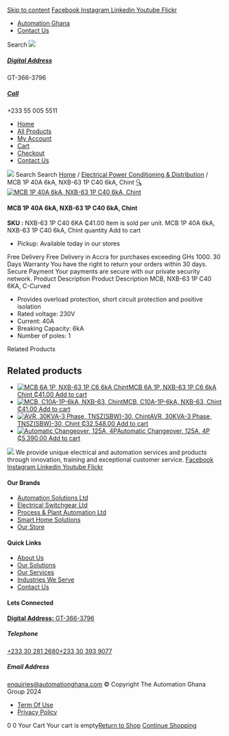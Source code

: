 [Skip to content](https://store.automationghana.com/product/mcb-40a-1p-6ka-c-curved/#content)
[ Facebook ](https://www.facebook.com/automationgh/) [ Instagram ](https://www.instagram.com/automationgh/) [ Linkedin ](https://www.linkedin.com/company/the-automation-ghana-limited/) [ Youtube ](https://www.youtube.com/channel/UCurrRDUSm5oIW39VXjn1u0w) [ Flickr ](https://www.flickr.com/photos/181794037@N07/)
  * [ Automation Ghana ](https://automationghana.com)
  * [ Contact Us ](https://store.automationghana.com/contact/)


Search
[ ![](https://store.automationghana.com/wp-content/uploads/2024/04/Website-TAGG-Logo-BLUE.png) ](https://store.automationghana.com/)
[ ](https://maps.app.goo.gl/m4xeaagWCNbLk4jM6)
#####  [ Digital Address ](https://maps.app.goo.gl/m4xeaagWCNbLk4jM6)
GT-366-3796 
[ ](tel:+233550055511)
#####  [ Call ](tel:+233550055511)
+233 55 005 5511 
  * [Home](https://store.automationghana.com/)
  * [All Products](https://store.automationghana.com/shop/)
  * [My Account](https://store.automationghana.com/my-account/)
  * [Cart](https://store.automationghana.com/cart/)
  * [Checkout](https://store.automationghana.com/checkout/)
  * [Contact Us](https://store.automationghana.com/contact/)


[![](https://store.automationghana.com/wp-content/uploads/2024/04/AutomationGhana_logo_white.png)](https://store.automationghana.com)
Search
Search
[Home](https://store.automationghana.com) / [Electrical Power Conditioning & Distribution](https://store.automationghana.com/product-category/electrical-power-distribution/) / MCB 1P 40A 6kA, NXB-63 1P C40 6kA, Chint
[🔍](https://store.automationghana.com/product/mcb-40a-1p-6ka-c-curved/)
[![MCB 1P 40A 6kA, NXB-63 1P C40 6kA, Chint](https://store.automationghana.com/wp-content/uploads/2020/04/NXB-63-C20-1P.jpg)](https://store.automationghana.com/wp-content/uploads/2020/04/NXB-63-C20-1P.jpg)
####  MCB 1P 40A 6kA, NXB-63 1P C40 6kA, Chint 
**SKU :** NXB-63 1P C40 6KA 
₵41.00
Item is sold per unit.
MCB 1P 40A 6kA, NXB-63 1P C40 6kA, Chint quantity
Add to cart
  * Pickup: Available today in our stores


Free Delivery 
Free Delivery in Accra for purchases exceeding GHs 1000. 
30 Days Warranty 
You have the right to return your orders within 30 days. 
Secure Payment 
Your payments are secure with our private security network. 
Product Description
Product Description
MCB, NXB-63 1P C40 6KA, C-Curved 
  * Provides overload protection, short circuit protection and positive isolation
  * Rated voltage: 230V
  * Current: 40A
  * Breaking Capacity: 6kA
  * Number of poles: 1


Related Products 
## Related products
  * [![MCB 6A 1P, NXB-63 1P C6 6kA Chint](https://store.automationghana.com/wp-content/uploads/2020/04/NXB-63-1P-C6-6KA-300x300.jpg)MCB 6A 1P, NXB-63 1P C6 6kA Chint ₵41.00 ](https://store.automationghana.com/product/mcb-nxb-63-1p-c6-6ka-chint/)
[Add to cart](https://store.automationghana.com/product/mcb-40a-1p-6ka-c-curved/?add-to-cart=1781)
  * [![MCB, C10A-1P-6kA, NXB-63, Chint](https://store.automationghana.com/wp-content/uploads/2020/04/NXB-63-C10-1P-300x300.jpg)MCB, C10A-1P-6kA, NXB-63, Chint ₵41.00 ](https://store.automationghana.com/product/mcb-nxb-63-1p-c10-6ka-chint/)
[Add to cart](https://store.automationghana.com/product/mcb-40a-1p-6ka-c-curved/?add-to-cart=1776)
  * [![AVR, 30KVA-3 Phase, TNSZ\(SBW\)-30, Chint](https://store.automationghana.com/wp-content/uploads/2020/04/TNSZSBW-30-300x300.jpg)AVR, 30KVA-3 Phase, TNSZ(SBW)-30, Chint ₵32,548.00 ](https://store.automationghana.com/product/avr-tnszsbw-30-chint/)
[Add to cart](https://store.automationghana.com/product/mcb-40a-1p-6ka-c-curved/?add-to-cart=1639)
  * [![Automatic Changeover, 125A, 4P](https://store.automationghana.com/wp-content/uploads/2020/04/automatic-changeover.jpg)Automatic Changeover, 125A, 4P ₵5,390.00 ](https://store.automationghana.com/product/automatic-changeover-nz7-125h-4-125a-chint/)
[Add to cart](https://store.automationghana.com/product/mcb-40a-1p-6ka-c-curved/?add-to-cart=1628)


![](https://store.automationghana.com/wp-content/uploads/2024/04/AutomationGhana_logo_white.png)
We provide unique electrical and automation services and products through innovation, training and exceptional customer service.
[ Facebook ](https://www.facebook.com/automationgh/) [ Instagram ](https://www.instagram.com/automationgh/) [ Linkedin ](https://www.linkedin.com/company/the-automation-ghana-limited/) [ Youtube ](https://www.youtube.com/channel/UCurrRDUSm5oIW39VXjn1u0w) [ Flickr ](https://www.flickr.com/photos/181794037@N07/)
#### Our Brands
  * [ Automation Solutions Ltd ](https://store.automationghana.com/product/mcb-40a-1p-6ka-c-curved/)
  * [ Electrical Switchgear Ltd ](https://store.automationghana.com/product/mcb-40a-1p-6ka-c-curved/)
  * [ Process & Plant Automation Ltd ](https://store.automationghana.com/product/mcb-40a-1p-6ka-c-curved/)
  * [ Smart Home Solutions ](https://store.automationghana.com/product/mcb-40a-1p-6ka-c-curved/)
  * [ Our Store ](https://store.automationghana.com/product/mcb-40a-1p-6ka-c-curved/)


#### Quick Links
  * [ About Us ](https://store.automationghana.com/product/mcb-40a-1p-6ka-c-curved/)
  * [ Our Solutions ](https://store.automationghana.com/product/mcb-40a-1p-6ka-c-curved/)
  * [ Our Services ](https://store.automationghana.com/product/mcb-40a-1p-6ka-c-curved/)
  * [ Industries We Serve ](https://store.automationghana.com/product/mcb-40a-1p-6ka-c-curved/)
  * [ Contact Us ](https://store.automationghana.com/product/mcb-40a-1p-6ka-c-curved/)


#### Lets Connected
[**Digital Address:** GT-366-3796](https://maps.app.goo.gl/m4xeaagWCNbLk4jM6)
#####  Telephone 
[ +233 30 281 2680](tel:+233302812680)[+233 30 393 9077](https://store.automationghana.com/product/mcb-40a-1p-6ka-c-curved/+233303939077)
#####  Email Address 
enquiries@automationghana.com 
© Copyright The Automation Ghana Group 2024
  * [ Term Of Use ](https://store.automationghana.com/product/mcb-40a-1p-6ka-c-curved/)
  * [ Privacy Policy ](https://store.automationghana.com/product/mcb-40a-1p-6ka-c-curved/)


0
0
Your Cart
Your cart is empty[Return to Shop](https://store.automationghana.com/shop/)
[Continue Shopping](https://store.automationghana.com/product/mcb-40a-1p-6ka-c-curved/)
